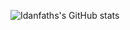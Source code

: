 
![Idanfaths's GitHub stats](https://github-readme-stats.vercel.app/api?username=idanfath&show_icons=true&theme=gruvbox)
